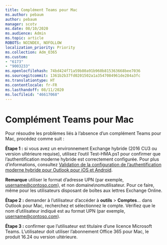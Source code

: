 ```yaml
---
title: Complément Teams pour Mac
ms.author: pebaum
author: pebaum
manager: scotv
ms.date: 08/10/2020
ms.audience: Admin
ms.topic: article
ROBOTS: NOINDEX, NOFOLLOW
localization_priority: Priority
ms.collection: Adm_O365
ms.custom:
- "6173"
- "9003233"
ms.openlocfilehash: 74bd424f71a59b80a91b960b815363668bee7036
ms.sourcegitcommit: 1361b2b37fd0201502a1a3547084961de284a3fc
ms.translationtype: HT
ms.contentlocale: fr-FR
ms.lasthandoff: 08/11/2020
ms.locfileid: "46617068"
---
```

# <a name="teams-add-in-for-mac"></a>Complément Teams pour Mac

Pour résoudre les problèmes liés à l’absence d’un complément Teams pour Mac, procédez comme suit :

**Étape 1 :** si vous avez un environnement Exchange hybride (2016 CU3 ou version ultérieure requise), utilisez l’outil Test-HMA.ps1 pour confirmer que l’authentification moderne hybride est correctement configurée. Pour plus d’informations, consultez [Validation de la configuration de l’authentification moderne hybride pour Outlook pour iOS et Android](https://aka.ms/AA980zq).  

**Remarque** utiliser le format d’adresse UPN (par exemple, [username@contoso.com](mailto:username@contoso.com)), et non domaine\nomutilisateur. Pour ce faire, même pour les utilisateurs disposant de boîtes aux lettres Exchange Online.

**Étape 2 :** demander à l’utilisateur d’accéder à **outils** > **Comptes**... dans Outlook pour Mac, recherchez et sélectionnez le compte. Vérifiez que le nom d’utilisateur indiqué est au format UPN (par exemple, [username@contoso.com](mailto:username@contoso.com)).

**Étape 3 :** confirmer que l’utilisateur est titulaire d’une licence Microsoft Teams. L’utilisateur doit utiliser l’abonnement Office 365 pour Mac, le produit 16.24 ou version ultérieure.